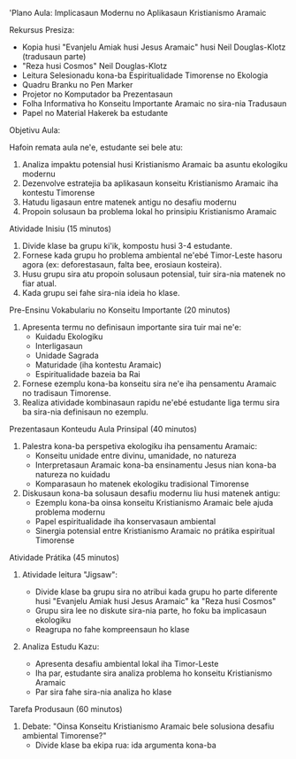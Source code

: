 'Plano Aula: Implicasaun Modernu no Aplikasaun Kristianismo Aramaic

Rekursus Presiza:

- Kopia husi "Evanjelu Amiak husi Jesus Aramaic" husi Neil Douglas-Klotz (tradusaun parte)
- "Reza husi Cosmos" Neil Douglas-Klotz
- Leitura Selesionadu kona-ba Espiritualidade Timorense no Ekologia
- Quadru Branku no Pen Marker
- Projetor no Komputador ba Prezentasaun
- Folha Informativa ho Konseitu Importante Aramaic no sira-nia Tradusaun
- Papel no Material Hakerek ba estudante

Objetivu Aula:

Hafoin remata aula ne'e, estudante sei bele atu:
1. Analiza impaktu potensial husi Kristianismo Aramaic ba asuntu ekologiku modernu
2. Dezenvolve estratejia ba aplikasaun konseitu Kristianismo Aramaic iha kontestu Timorense
3. Hatudu ligasaun entre matenek antigu no desafiu modernu
4. Propoin solusaun ba problema lokal ho prinsipiu Kristianismo Aramaic

Atividade Inisiu (15 minutos)

1. Divide klase ba grupu ki'ik, kompostu husi 3-4 estudante.
2. Fornese kada grupu ho problema ambiental ne'ebé Timor-Leste hasoru agora (ex: deforestasaun, falta bee, erosiaun kosteira).
3. Husu grupu sira atu propoin solusaun potensial, tuir sira-nia matenek no fiar atual.
4. Kada grupu sei fahe sira-nia ideia ho klase.

Pre-Ensinu Vokabulariu no Konseitu Importante (20 minutos)

1. Apresenta termu no definisaun importante sira tuir mai ne'e:
   - Kuidadu Ekologiku
   - Interligasaun
   - Unidade Sagrada
   - Maturidade (iha kontestu Aramaic)
   - Espiritualidade bazeia ba Rai
2. Fornese ezemplu kona-ba konseitu sira ne'e iha pensamentu Aramaic no tradisaun Timorense.
3. Realiza atividade kombinasaun rapidu ne'ebé estudante liga termu sira ba sira-nia definisaun no ezemplu.

Prezentasaun Konteudu Aula Prinsipal (40 minutos)

1. Palestra kona-ba perspetiva ekologiku iha pensamentu Aramaic:
   - Konseitu unidade entre divinu, umanidade, no natureza
   - Interpretasaun Aramaic kona-ba ensinamentu Jesus nian kona-ba natureza no kuidadu
   - Komparasaun ho matenek ekologiku tradisional Timorense
2. Diskusaun kona-ba solusaun desafiu modernu liu husi matenek antigu:
   - Ezemplu kona-ba oinsa konseitu Kristianismo Aramaic bele ajuda problema modernu
   - Papel espiritualidade iha konservasaun ambiental
   - Sinergia potensial entre Kristianismo Aramaic no prátika espiritual Timorense

Atividade Prátika (45 minutos)

1. Atividade leitura "Jigsaw":
   - Divide klase ba grupu sira no atribui kada grupu ho parte diferente husi "Evanjelu Amiak husi Jesus Aramaic" ka "Reza husi Cosmos"
   - Grupu sira lee no diskute sira-nia parte, ho foku ba implicasaun ekologiku
   - Reagrupa no fahe kompreensaun ho klase

2. Analiza Estudu Kazu:
   - Apresenta desafiu ambiental lokal iha Timor-Leste
   - Iha par, estudante sira analiza problema ho konseitu Kristianismo Aramaic
   - Par sira fahe sira-nia analiza ho klase

Tarefa Produsaun (60 minutos)

1. Debate: "Oinsa Konseitu Kristianismo Aramaic bele solusiona desafiu ambiental Timorense?"
   - Divide klase ba ekipa rua: ida argumenta kona-ba